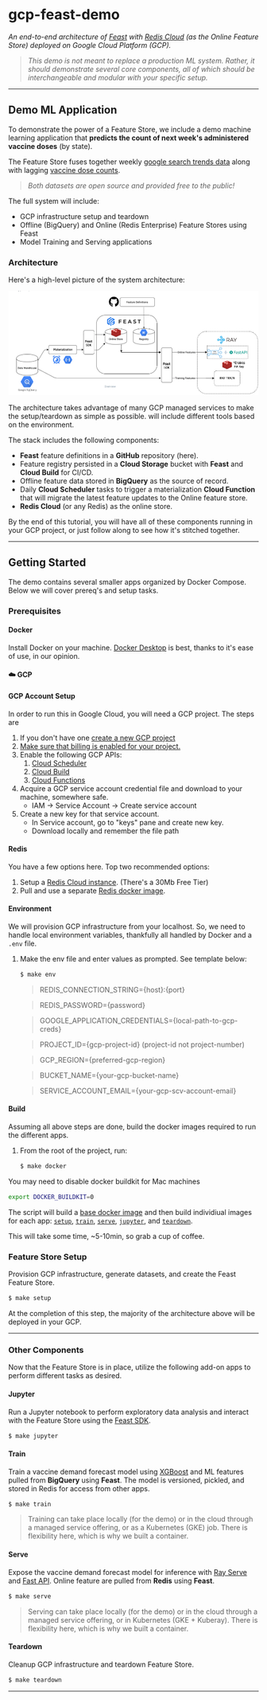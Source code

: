 # gcp-feast-demo
*An end-to-end architecture of [Feast](https://docs.feast.dev/) with [Redis Cloud](https://app.redislabs.com/) (as the Online Feature Store) deployed on Google Cloud Platform (GCP).*

>*This demo is not meant to replace a production ML system. Rather, it should demonstrate several core components, all of which should be interchangeable and modular with your specific setup.*
___

## Demo ML Application
To demonstrate the power of a Feature Store, we include a demo machine learning application that **predicts the count of next week's administered vaccine doses** (by state).

The Feature Store fuses together weekly [google search trends data]() along with lagging [vaccine dose counts]().

>*Both datasets are open source and provided free to the public!*

The full system will include:
- GCP infrastructure setup and teardown
- Offline (BigQuery) and Online (Redis Enterprise) Feature Stores using Feast
- Model Training and Serving applications

### Architecture

Here's a high-level picture of the system architecture:

![architecture](img/Feast_GCP_Redis_Ray_Demo.png)


The architecture takes advantage of many GCP managed services to make the setup/teardown as simple as possible. will include different tools based on the environment.

The stack includes the following components:

- **Feast** feature definitions in a **GitHub** repository (here).
- Feature registry persisted in a **Cloud Storage** bucket with **Feast** and **Cloud Build** for CI/CD.
- Offline feature data stored in **BigQuery** as the source of record.
- Daily **Cloud Scheduler** tasks to trigger a materialization **Cloud Function** that will migrate the latest feature updates to the Online feature store.
- **Redis Cloud** (or any Redis) as the online store.

By the end of this tutorial, you will have all of these components running in your GCP project, or just follow along to see how it's stitched together.

___

## Getting Started
The demo contains several smaller apps organized by Docker Compose. Below we will cover prereq's and setup tasks.

### Prerequisites

#### Docker
Install Docker on your machine. [Docker Desktop](https://www.docker.com/products/docker-desktop/) is best, thanks to it's ease of use, in our opinion.

#### ☁️ GCP

#### GCP Account Setup

In order to run this in Google Cloud, you will need a GCP project. The steps are

1. If you don't have one [create a new GCP project](https://console.cloud.google.com/cloud-resource-manager)
2. [Make sure that billing is enabled for your project.](https://cloud.google.com/billing/docs/how-to/modify-project)
3. Enable the following GCP APIs:
    1. [Cloud Scheduler](https://console.cloud.google.com/apis/library/cloudscheduler.googleapis.com?q=cloud&id=1d54d828-14ed-4976-959b-3b18cca9e859)
    2. [Cloud Build](https://console.cloud.google.com/apis/library/cloudbuild.googleapis.com?q=cloud&id=9472915e-c82c-4bef-8a6a-34c81e5aebcc)
    3. [Cloud Functions](https://console.cloud.google.com/apis/library/cloudfunctions.googleapis.com?q=cloud%20functions&id=2174da14-0e34-49ed-9267-e258674e95da)
4. Acquire a GCP service account credential file and download to your machine, somewhere safe.
    - IAM -> Service Account -> Create service account
5. Create a new key for that service account.
    - In Service account, go to "keys" pane and create new key.
    - Download locally and remember the file path


#### Redis
You have a few options here. Top two recommended options:

1. Setup a [Redis Cloud instance](https://app.redislabs.com/). (There's a 30Mb Free Tier)
2. Pull and use a separate [Redis docker image](https://hub.docker.com/_/redis).

#### Environment
We will provision GCP infrastructure from your localhost. So, we need to handle local environment variables, thankfully all handled by Docker and a `.env` file.


1. Make the env file and enter values as prompted. See template below:
    ```bash
    $ make env
    ```
    >REDIS_CONNECTION_STRING={host}:{port}

    >REDIS_PASSWORD={password}

    >GOOGLE_APPLICATION_CREDENTIALS={local-path-to-gcp-creds}

    >PROJECT_ID={gcp-project-id} (project-id not project-number)

    >GCP_REGION={preferred-gcp-region}

    >BUCKET_NAME={your-gcp-bucket-name}

    >SERVICE_ACCOUNT_EMAIL={your-gcp-scv-account-email}


#### Build
Assuming all above steps are done, build the docker images required to run the different apps.

1. From the root of the project, run:
    ```bash
    $ make docker
    ```

You may need to disable docker buildkit for Mac machines

```bash
export DOCKER_BUILDKIT=0
```

The script will build a [base docker image](./Dockerfile) and then build individiual images for each app: [`setup`](setup/), [`train`](train/), [`serve`](serve/), [`jupyter`](jupyter/), and [`teardown`](teardown/).

This will take some time, ~5-10min, so grab a cup of coffee.

### Feature Store Setup

Provision GCP infrastructure, generate datasets, and create the Feast Feature Store.
```bash
$ make setup
```
At the completion of this step, the majority of the architecture above will be deployed in your GCP.
___

### Other Components
Now that the Feature Store is in place, utilize the following add-on apps to perform different tasks as desired.

#### Jupyter
Run a Jupyter notebook to perform exploratory data analysis and interact with the
Feature Store using the [Feast SDK](https://rtd.feast.dev/en/master/).

```bash
$ make jupyter
```
#### Train
Train a vaccine demand forecast model using [XGBoost](https://xgboost.readthedocs.io/en/stable/) and ML features
pulled from **BigQuery** using **Feast**. The model is versioned, pickled, and stored in Redis for access from other apps.

```bash
$ make train
```

>Training can take place locally (for the demo) or in the cloud through a managed service offering, or as a Kubernetes (GKE) job. There is flexibility here, which is why we built a container.

#### Serve
Expose the vaccine demand forecast model for inference with [Ray Serve](https://docs.ray.io/en/latest/serve/index.html) and [Fast API](https://fastapi.tiangolo.com/). Online feature are pulled from **Redis** using **Feast**.

```bash
$ make serve
```

>Serving can take place locally (for the demo) or in the cloud through a managed service offering, or in Kubernetes (GKE + Kuberay). There is flexibility here, which is why we built a container.

#### Teardown
Cleanup GCP infrastructure and teardown Feature Store.

```bash
$ make teardown
```

___

